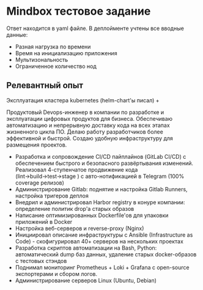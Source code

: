 # Mindbox тестовое задание
Ответ находится в yaml файле. В деплойменте учтены все вводные данные:
- Разная нагрузка по времени
- Время на инициализацию приложения
- Мультизональность
- Ограниченное количество нод

## Релевантный опыт
Эксплуатация кластера kubernetes (helm-chart'ы писал) +

Продуктовый Devops-инженер в компании по разработке и эксплуатации цифровых продуктов для бизнеса. Обеспечиваю автоматизацию и непрерывную  доставку кода на всех этапах жизненного цикла ПО. Делаю работу разработчиков более эффективной и быстрой. Создаю удобную инфраструктуру для размещения проектов.

- Разработка и сопровождение CI/CD пайплайнов (GitLab CI/CD) с обеспечением быстрого и безопасного развёртывания изменений. Реализовал 4-ступенчатое продвижение кода (lint→build→test→stage ) с авто-нотификацией в Telegram (100% coverage релизов)
- Администрирование Gitlab: поднятие и настройка Gitlab Runners, настройка тригеров деплоя
- Внедрил и администрировал Harbor registry в конуре компании: определение политик drop'а старых образов
- Написание оптимизированных Dockerfile'ов для упаковки приложений в Docker
- Настройка веб-серверов и reverse-proxy (Nginx)
- Инициировал описание инфраструктуры с Ansible (Infrastructure as Code) - скофигурировал 40+ серверов на нескольких проектах
- Разработка скриптов автоматизации на Bash, Python: автоматический dump баз данных, удаление старых docker-образов с тестовых стэндов
- Поднимал мониторинг Prometheus + Loki + Grafana c open-source экспортерами и сбором логов.
- Администрирование серверов Linux (Ubuntu, Debian)
